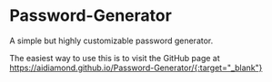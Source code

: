 # Password-Generator
A simple but highly customizable password generator.

The easiest way to use this is to visit the GitHub page at https://aidiamond.github.io/Password-Generator/{:target="_blank"}
